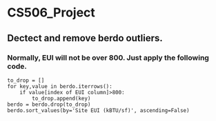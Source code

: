 # CS506_Project
## Dectect and remove berdo outliers.
### Normally, EUI will not be over 800. Just apply the following code.
    to_drop = []
    for key,value in berdo.iterrows():
        if value[index of EUI column]>800:
            to_drop.append(key)
    berdo = berdo.drop(to_drop)
    berdo.sort_values(by='Site EUI (kBTU/sf)', ascending=False)